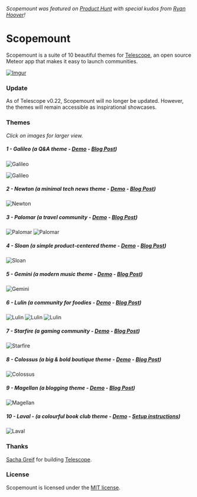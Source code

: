 *Scopemount was featured on [Product Hunt](http://www.producthunt.com/tech/scopemount) with special kudos from [Ryan Hoover](http://scopemount.startrack.io/)!*

Scopemount
=========

Scopemount is a suite of 10 beautiful themes for [Telescope](http://www.telescopeapp.org/), an open source Meteor app that makes it easy to launch communities.

[![Imgur](http://i.imgur.com/8yYLXiY.jpg)](http://scopemount.startrack.io)

### Update

As of Telescope v0.22, Scopemount will no longer be updated. However, the themes will remain accessible as inspirational showcases.

### Themes

*Click on images for larger view.*

##### 1 -  Galileo (a Q&A theme - [Demo](http://sm-galileo.meteor.com/) - [Blog Post](http://blog.startrack.io/scopemount-theme-galileo/))

![Galileo](http://i.imgur.com/bTiJHHU.png)

![Galileo](http://i.imgur.com/aJ1mKcE.png)

##### 2 -  Newton (a minimal tech news theme - [Demo](http://sm-newton.meteor.com/) - [Blog Post](http://blog.startrack.io/scopemount-theme-newton/))

![Newton](http://i.imgur.com/eaEWm5A.png)

##### 3 -  Palomar (a travel community - [Demo](http://sm-palomar.meteor.com/) - [Blog Post](http://blog.startrack.io/scopemount-theme-palomar/))

![Palomar](http://i.imgur.com/2vvI6kX.png)
![Palomar](http://i.imgur.com/SMOZYSE.png)

##### 4 -  Sloan (a simple product-centered theme - [Demo](http://sm-sloan.meteor.com/) - [Blog Post](http://blog.startrack.io/scopemount-theme-sloan/))

![Sloan](http://i.imgur.com/ubdDcBc.png)

##### 5 - Gemini (a modern music theme - [Demo](http://sm-gemini.meteor.com/) - [Blog Post](http://blog.startrack.io/scopemount-theme-gemini/))

![Gemini](http://i.imgur.com/My7M31n.png)

##### 6 -  Lulin (a community for foodies - [Demo](http://sm-lulin.meteor.com/) - [Blog Post](http://blog.startrack.io/scopemount-theme-lulin/))

![Lulin](http://i.imgur.com/KlL7XVn.png)
![Lulin](http://i.imgur.com/xtWPgWg.png)
![Lulin](http://i.imgur.com/Mz99E5y.png)

##### 7 -  Starfire (a gaming community - [Demo](http://sm-starfire.meteor.com/) - [Blog Post](http://blog.startrack.io/scopemount-theme-starfire/))

![Starfire](http://i.imgur.com/v8cgZJH.png)

##### 8 -  Colossus (a big & bold boutique theme - [Demo](http://sm-colossus.meteor.com/) - [Blog Post](http://blog.startrack.io/scopemount-theme-colossus/))

![Colossus](http://i.imgur.com/gJJSvXG.png)

##### 9 -  Magellan (a blogging theme - [Demo](http://sm-magellan.meteor.com/) - [Blog Post](http://blog.startrack.io/scopemount-theme-magellan/))

![Magellan](http://i.imgur.com/OuU66bM.png)

##### 10 - Laval - (a colourful book club theme - [Demo](http://sm-laval.meteor.com/) - [Setup instructions](http://scopemount.startrack.io))

![Laval](http://i.imgur.com/2JGzvud.png)


### Thanks

[Sacha Greif](https://github.com/SachaG) for building [Telescope](https://github.com/TelescopeJS/Telescope).

### License

Scopemount is licensed under the [MIT license](http://opensource.org/licenses/MIT).
